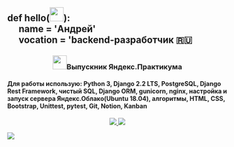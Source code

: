 <h2 align="left"><font color="">def</font> hello(<img src="https://github.com/blackcater/blackcater/raw/main/images/Hi.gif" width="32">):<br> 
&emsp; name = 'Андрей'<br>
&emsp; vocation = 'backend-разработчик 🇷🇺
</h2>

<h3 align="center"><img src="https://www.stevenandrewmartin.com/wp-content/uploads/2017/03/graduation-day-steven-a-martin.jpg" height="32">Выпускник Яндекс.Практикума</h3>
<h4>Для работы использую: Python 3, Django 2.2 LTS, PostgreSQL, Django Rest Framework, чистый SQL, Django ORM, gunicorn, nginx, настройка и запуск сервера Яндекс.Облако(Ubuntu 18.04), алгоритмы, HTML, CSS, Bootstrap, Unittest, pytest, Git, Notion, Kanban </h4>

<p align="center">
  <a href="https://leetcode.com/Artek22/"><img src="https://img.shields.io/badge/LeetCode-000000?style=for-the-badge&logo=LeetCode&logoColor=#d16c06">
  <a href="https://www.codewars.com/users/Artek22"><img src="https://img.shields.io/badge/Codewars-BA0000?style=for-the-badge&logo=codewars&logoColor=white">
</p>

![](https://github-profile-summary-cards.vercel.app/api/cards/profile-details?username=Artek22&theme=solarized_dark)
